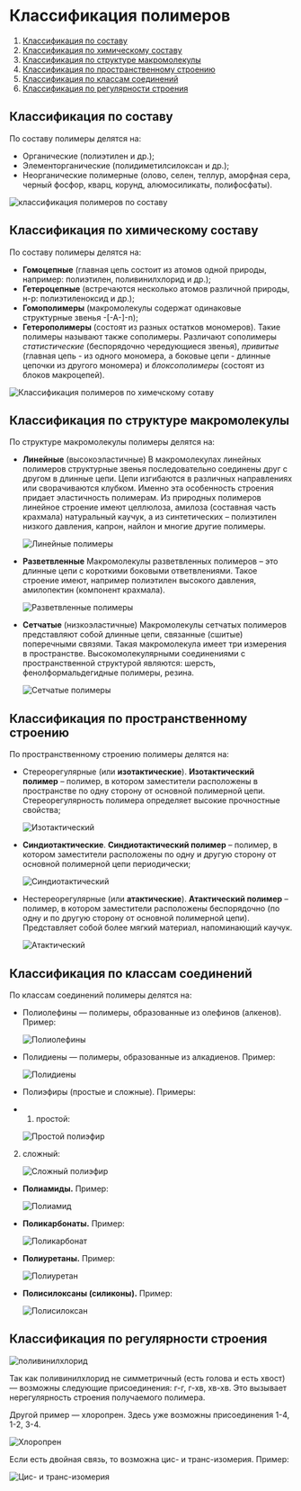 # Классификация полимеров

1.  [Классификация по составу](#po-sostavu)
2.  [Классификация по химическому составу](#po-himicheskomy-sostavy)
3.  [Классификация по структуре макромолекулы](#po-structure)
4.  [Классификация по пространственному строению](#po-prostransvennomy-stroeniyu)
5.  [Классификация по классам соединений](#po-klassam-soedinenii)
6.  [Классификация по регулярности строения](#po-regularnosti-stroenia)

## Классификация по составу

По составу полимеры делятся на:

-   Органические (полиэтилен и др.);
-   Элементорганические (полидиметилсилоксан и др.);
-   Неорганические полимерные (олово, селен, теллур, аморфная сера, черный фосфор, кварц, корунд, алюмосиликаты, полифосфаты).

![классификация полимеров по составу](../images/vms/klassifikatsiya-polimerov/1st_clip_image001.png)

## Классификация по химическому составу

По составу полимеры делятся на:

-   **Гомоцепные** (главная цепь состоит из атомов одной природы, например: полиэтилен, поливинилхлорид и др.);
-   **Гетероцепные** (встречаются несколько атомов различной природы, н-р: полиэтиленоксид и др.);
-   **Гомополимеры** (макромолекулы содержат одинаковые структурные звенья -\[-А-\]-n);
-   **Гетерополимеры** (состоят из разных остатков мономеров). Такие полимеры называют также сополимеры. Различают сополимеры *статистические* (беспорядочно чередующиеся звенья), *привитые* (главная цепь - из одного мономера, а боковые цепи - длинные цепочки из другого мономера) и *блоксополимеры* (состоят из блоков макроцепей).

![Классификация полимеров по химечскому сотаву](../images/vms/klassifikatsiya-polimerov/1st_clip_image001_0000.png)

## Классификация по структуре макромолекулы

По структуре макромолекулы полимеры делятся на:

-   **Линейные** (высокоэластичные) В макромолекулах линейных полимеров структурные звенья последовательно соединены друг с другом в длинные цепи. Цепи изгибаются в различных направлениях или сворачиваются клубком. Именно эта особенность строения придает эластичность полимерам. Из природных полимеров линейное строение имеют целлюлоза, амилоза (составная часть крахмала) натуральный каучук, а из синтетических – полиэтилен низкого давления, капрон, найлон и многие другие полимеры.

    ![Линейные полимеры](../images/vms/klassifikatsiya-polimerov/1st_clip_image001_0016.png)

-   **Разветвленные** Макромолекулы разветвленных полимеров – это длинные цепи с короткими боковыми ответвлениями. Такое строение имеют, например полиэтилен высокого давления, амилопектин (компонент крахмала).

    ![Разветвленные полимеры](../images/vms/klassifikatsiya-polimerov/1st_clip_image001_0014.png)

-   **Сетчатые** (низкоэластичные) Макромолекулы сетчатых полимеров представляют собой длинные цепи, связанные (сшитые) поперечными связями. Такая макромолекула имеет три измерения в пространстве. Высокомолекулярными соединениями с пространственной структурой являются: шерсть, фенолформальдегидные полимеры, резина.

    ![Сетчатые полимеры](../images/vms/klassifikatsiya-polimerov/1st_clip_image001_0013.png)


## Классификация по пространственному строению

По пространственному строению полимеры делятся на:

-   Стереорегулярные (или **изотактические**). **Изотактический полимер** – полимер, в котором заместители расположены в пространстве по одну сторону от основной полимерной цепи. Стереорегулярность полимера определяет высокие прочностные свойства;

    ![Изотактический](../images/vms/klassifikatsiya-polimerov/1st_clip_image001_0017.png)

-   **Синдиотактические**. **Синдиотактический полимер** – полимер, в котором заместители расположены по одну и другую сторону от основной полимерной цепи периодически;

    ![Синдиотактический](../images/vms/klassifikatsiya-polimerov/1st_clip_image001_0018.png)

-   Нестереорегулярные (или **атактические**). **Атактический полимер** – полимер, в котором заместители расположены беспорядочно (по одну и по другую сторону от основной полимерной цепи). Представляет собой более мягкий материал, напоминающий каучук.

    ![Атактический](../images/vms/klassifikatsiya-polimerov/1st_clip_image001_0019.png)


## Классификация по классам соединений

По классам соединений полимеры делятся на:

-   Полиолефины — полимеры, образованные из олефинов (алкенов). Пример:

    ![Полиолефины](../images/vms/klassifikatsiya-polimerov/1st_clip_image001_0001.png)

-   Полидиены — полимеры, образованные из алкадиенов. Пример:

    ![Полидиены](../images/vms/klassifikatsiya-polimerov/1st_clip_image001_0002.png)

-   Полиэфиры (простые и сложные). Примеры:
-   1.  простой:

    ![Простой полиэфир](../images/vms/klassifikatsiya-polimerov/1st_clip_image001_0003.png)

2.  сложный:

    ![Сложный полиэфир](../images/vms/klassifikatsiya-polimerov/1st_clip_image001_0004.png)

-   **Полиамиды.** Пример:

    ![Полиамид](../images/vms/klassifikatsiya-polimerov/1st_clip_image001_0005.png)

-   **Поликарбонаты.** Пример:

    ![Поликарбонат](../images/vms/klassifikatsiya-polimerov/1st_clip_image001_0006.png)

-   **Полиуретаны.** Пример:

    ![Полиуретан](../images/vms/klassifikatsiya-polimerov/1st_clip_image001_0007.png)

-   **Полисилоксаны (силиконы).** Пример:

    ![Полисилоксан](../images/vms/klassifikatsiya-polimerov/1st_clip_image001_0008.png)


## Классификация по регулярности строения

![поливинилхлорид](../images/vms/klassifikatsiya-polimerov/1st_clip_image001_0009.png)

Так как поливинилхлорид не симметричный (есть голова и есть хвост) — возможны следующие присоединения: г-г, г-хв, хв-хв. Это вызывает нерегулярность строения получаемого полимера.

Другой пример — хлоропрен. Здесь уже возможны присоединения 1-4, 1-2, 3-4.

![Хлоропрен](../images/vms/klassifikatsiya-polimerov/1st_clip_image001_0010.png)

Если есть двойная связь, то возможна цис- и транс-изомерия. Пример:

![Цис- и транс-изомерия](../images/vms/klassifikatsiya-polimerov/1st_clip_image001_0011.png)

